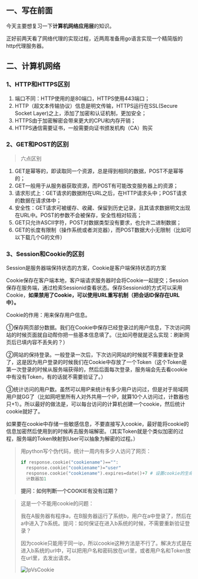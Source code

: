 ## 一、写在前面

今天主要想复习一下**计算机网络应用层**的知识。

正好前两天看了网络代理的实现过程，近两周准备用go语言实现一个精简版的http代理服务器。

## 二、计算机网络

### 1、HTTP和HTTPS区别

1. 端口不同：HTTP使用的是80端口，HTTPS使用443端口；
2. HTTP（超文本传输协议）信息是明文传输，HTTPS运行在SSL(Secure Socket Layer)之上，添加了加密和认证机制，更加安全；
3. HTTPS由于加密解密会带来更大的CPU和内存开销；
4. HTTPS通信需要证书，一般需要向证书颁发机构（CA）购买

### 2、GET和POST的区别

> 六点区别

1. GET是幂等的，即读取同一个资源，总是得到相同的数据，POST不是幂等的；
2. GET一般用于从服务器获取资源，而POST有可能改变服务器上的资源；
3. 请求形式上：GET请求的数据附在URL之后，在HTTP请求头中；POST请求的数据在请求体中；
4. 安全性：GET请求可被缓存、收藏、保留到历史记录，且其请求数据明文出现在URL中。POST的参数不会被保存，安全性相对较高；
5. GET只允许ASCII字符，POST对数据类型没有要求，也允许二进制数据；
6. GET的长度有限制（操作系统或者浏览器），而POST数据大小无限制（比如可以下载几个G的文件）

### 3、Session和Cookie的区别

Session是服务器端保持状态的方案，Cookie是客户端保持状态的方案

Cookie保存在客户端本地，客户端请求服务器时会将Cookie一起提交；Session保存在服务端，通过检索Sessionid查看状态。保存Sessionid的方式可以采用Cookie，**如果禁用了Cookie，可以使用URL重写机制（把会话ID保存在URL中）。**

Cookie的作用：用来保存用户信息。

①保存网页部分数据。我们在Cookie中保存已经登录过的用户信息，下次访问网站的时候页面就自动帮你把一些基本信息填了。（比如问卷就是这么实现：刷新网页后已填内容不丢失的？）

②网站的保持登录。一般登录一次后，下次访问网站的时候就不需要重新登录了，这是因为用户登录的时候我们在Cookie中存放了一个Token（这个Token是第一次登录的时候从服务端获得的，然后后面每次登录，服务端会先去看cookie中有没有Token，有的话就不需要验证了。）

③统计访问的用户数。虽然可以用IP来统计有多少用户访问过，但是对于局域网用户就GG了（比如网吧里所有人对外共用一个IP，就算10个人访问过，计数器也只+1）。所以最好的做法是，可以每台访问的计算机创建一个cookie，然后统计cookie就好了。

如果要在cookie中存储一些敏感信息，不要直接写入cookie，最好能将cookie的信息加密然后使用到的时候再去服务端解密。（其实Token就是个类似加密的过程，服务端的Token映射到User可以抽象为解密的过程。）

> 用python写个伪代码，统计一周内有多少人访问了网页：
>
> ```python
> if response.cookie("cookiename")=="":
> 	response.cookie("cookiename")="user"
> 	response.cookie("cookiename").expires=date()+7 # 设置cookie的生命周期。默认生命周期起始于它被写放游览器端的那一刻，结束于游览器结束执行时。
> 	计数器加1
> ```
>
> **提问：如何判断一个COOKIE有没有过期？**

> 这是一个不能用cookie的问题：
>
> 我在A服务器有程序a，在B服务器运行了系统b，用户在a中登录了，然后在a中进入了b系统。提问：如何保证在进入b系统的时候，不需要重新验证登录？
>
> 因为cookie只能用于同一ip，所以cookie这种方法是不行了。解决方式是在进入b系统的url中，可以把用户名和密码放在url里，或者用户名和Token放在url里，去发出请求。
>
> ![IpVsCookie](http://inews.gtimg.com/newsapp_ls/0/14389448947/0)

